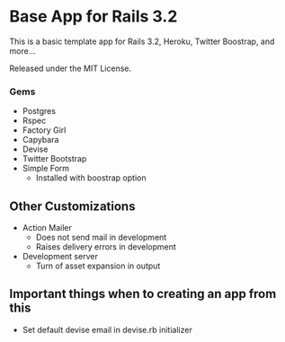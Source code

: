 # Base App for Rails 3.2
This is a basic template app for Rails 3.2, Heroku, Twitter Boostrap, and more...

Released under the MIT License.

### Gems
- Postgres
- Rspec
- Factory Girl
- Capybara
- Devise
- Twitter Bootstrap
- Simple Form
  - Installed with boostrap option

## Other Customizations
- Action Mailer
  - Does not send mail in development
  - Raises delivery errors in development
- Development server
  - Turn of asset expansion in output

## Important things when to creating an app from this
- Set default devise email in devise.rb initializer
